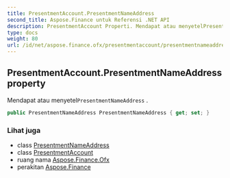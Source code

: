 ```yaml
---
title: PresentmentAccount.PresentmentNameAddress
second_title: Aspose.Finance untuk Referensi .NET API
description: PresentmentAccount Properti. Mendapat atau menyetelPresentmentNameAddress .
type: docs
weight: 80
url: /id/net/aspose.finance.ofx/presentmentaccount/presentmentnameaddress/
---
```

## PresentmentAccount.PresentmentNameAddress property

Mendapat atau menyetel`PresentmentNameAddress` .

```csharp
public PresentmentNameAddress PresentmentNameAddress { get; set; }
```

### Lihat juga

* class [PresentmentNameAddress](../../presentmentnameaddress/)
* class [PresentmentAccount](../)
* ruang nama [Aspose.Finance.Ofx](../../presentmentaccount/)
* perakitan [Aspose.Finance](../../../)


